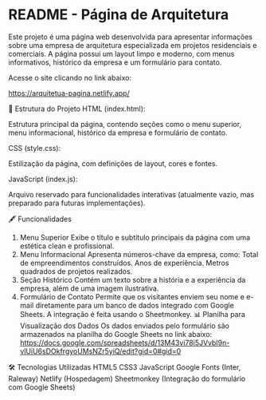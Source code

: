 # README - Página de Arquitetura

Este projeto é uma página web desenvolvida para apresentar informações sobre uma empresa de arquitetura especializada em projetos residenciais e comerciais. A página possui um layout limpo e moderno, com menus informativos, histórico da empresa e um formulário para contato.

Acesse o site clicando no link abaixo:

https://arquitetua-pagina.netlify.app/

📂 Estrutura do Projeto
HTML (index.html):

Estrutura principal da página, contendo seções como o menu superior, menu informacional, histórico da empresa e formulário de contato.

CSS (style.css):

Estilização da página, com definições de layout, cores e fontes.

JavaScript (index.js):

Arquivo reservado para funcionalidades interativas (atualmente vazio, mas preparado para futuras implementações).

🖋️ Funcionalidades
1. Menu Superior
Exibe o título e subtítulo principais da página com uma estética clean e profissional.
2. Menu Informacional
Apresenta números-chave da empresa, como:
Total de empreendimentos construídos.
Anos de experiência.
Metros quadrados de projetos realizados.
3. Seção Histórico
Contém um texto sobre a história e a experiência da empresa, além de uma imagem ilustrativa.
4. Formulário de Contato
Permite que os visitantes enviem seu nome e e-mail diretamente para um banco de dados integrado com Google Sheets.
A integração é feita usando o Sheetmonkey.
📊 Planilha para Visualização dos Dados
Os dados enviados pelo formulário são armazenados na planilha do Google Sheets no link abaixo:
https://docs.google.com/spreadsheets/d/13M43vi78i5JVvbI9n-vlUiU6sDOkfrgyoUMsNZr5yiQ/edit?gid=0#gid=0

🛠️ Tecnologias Utilizadas
HTML5
CSS3
JavaScript
Google Fonts (Inter, Raleway)
Netlify (Hospedagem)
Sheetmonkey (Integração do formulário com Google Sheets)
